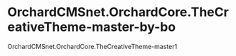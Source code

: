 # OrchardCMSnet.OrchardCore.TheCreativeTheme-master-by-bo
OrchardCMSnet.OrchardCore.TheCreativeTheme-master1
